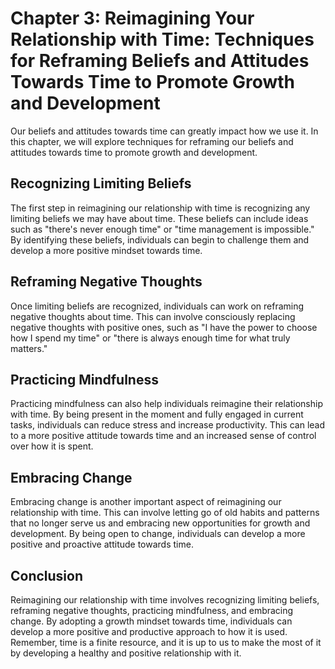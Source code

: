 Chapter 3: Reimagining Your Relationship with Time: Techniques for Reframing Beliefs and Attitudes Towards Time to Promote Growth and Development
=================================================================================================================================================

Our beliefs and attitudes towards time can greatly impact how we use it. In this chapter, we will explore techniques for reframing our beliefs and attitudes towards time to promote growth and development.

Recognizing Limiting Beliefs
----------------------------

The first step in reimagining our relationship with time is recognizing any limiting beliefs we may have about time. These beliefs can include ideas such as "there's never enough time" or "time management is impossible." By identifying these beliefs, individuals can begin to challenge them and develop a more positive mindset towards time.

Reframing Negative Thoughts
---------------------------

Once limiting beliefs are recognized, individuals can work on reframing negative thoughts about time. This can involve consciously replacing negative thoughts with positive ones, such as "I have the power to choose how I spend my time" or "there is always enough time for what truly matters."

Practicing Mindfulness
----------------------

Practicing mindfulness can also help individuals reimagine their relationship with time. By being present in the moment and fully engaged in current tasks, individuals can reduce stress and increase productivity. This can lead to a more positive attitude towards time and an increased sense of control over how it is spent.

Embracing Change
----------------

Embracing change is another important aspect of reimagining our relationship with time. This can involve letting go of old habits and patterns that no longer serve us and embracing new opportunities for growth and development. By being open to change, individuals can develop a more positive and proactive attitude towards time.

Conclusion
----------

Reimagining our relationship with time involves recognizing limiting beliefs, reframing negative thoughts, practicing mindfulness, and embracing change. By adopting a growth mindset towards time, individuals can develop a more positive and productive approach to how it is used. Remember, time is a finite resource, and it is up to us to make the most of it by developing a healthy and positive relationship with it.
